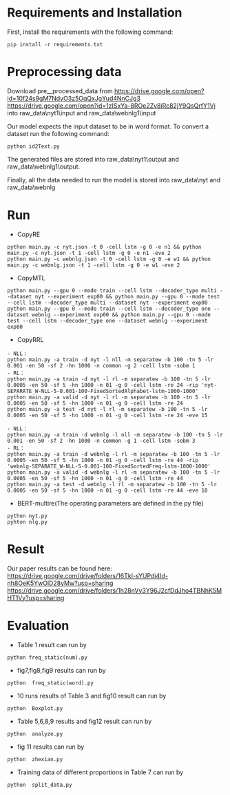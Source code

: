 # Requirements and Installation
First, install the requirements with the following command:
```
pip install -r requirements.txt
```

# Preprocessing data
Download pre__processed_data from 
https://drive.google.com/open?id=10f24s9gM7NdyO3z5OqQxJgYud4NnCJg3 
https://drive.google.com/open?id=1zISxYa-8ROe2Zv8iRc82jY9QsQrfY1Vj 
into raw_data\nyt1\input and raw_data\webnlg1\input

Our model expects the input dataset to be in word format. To convert a dataset run the following command:
```
python id2Text.py
```
The generated files are stored into raw_data\nyt1\output and raw_data\webnlg1\output.

Finally, all the data needed to run the model is stored into raw_data\nyt and raw_data\webnlg

# Run
- CopyRE
```
python main.py -c nyt.json -t 0 -cell lstm -g 0 -e n1 && python main.py -c nyt.json -t 1 -cell lstm -g 0 -e n1 -eve 2
python main.py -c webnlg.json -t 0 -cell lstm -g 0 -e w1 && python main.py -c webnlg.json -t 1 -cell lstm -g 0 -e w1 -eve 2
```
- CopyMTL
```
python main.py --gpu 0 --mode train --cell lstm --decoder_type multi --dataset nyt --experiment exp00 && python main.py --gpu 0 --mode test --cell lstm --decoder_type multi --dataset nyt --experiment exp00
python main.py --gpu 0 --mode train --cell lstm --decoder_type one --dataset webnlg --experiment exp00 && python main.py --gpu 0 --mode test --cell lstm --decoder_type one --dataset webnlg --experiment exp00
```
- CopyRRL
```
- NLL：
python main.py -a train -d nyt -l nll -m separatew -b 100 -tn 5 -lr 0.001 -en 50 -sf 2 -hn 1000 -n common -g 2 -cell lstm -sobm 1
- RL：
python main.py -a train -d nyt -l rl -m separatew -b 100 -tn 5 -lr 0.0005 -en 50 -sf 5 -hn 1000 -n 01 -g 0 -cell lstm -re 24 -rip 'nyt-SEPARATE_W-NLL-5-0.001-100-FixedSortedAlphabet-lstm-1000-1000'
python main.py -a valid -d nyt -l rl -m separatew -b 100 -tn 5 -lr 0.0005 -en 50 -sf 5 -hn 1000 -n 01 -g 0 -cell lstm -re 24
python main.py -a test -d nyt -l rl -m separatew -b 100 -tn 5 -lr 0.0005 -en 50 -sf 5 -hn 1000 -n 01 -g 0 -cell lstm -re 24 -eve 15
```
```
- NLL：
python main.py -a train -d webnlg -l nll -m separatew -b 100 -tn 5 -lr 0.001 -en 50 -sf 2 -hn 1000 -n common -g 1 -cell lstm -sobm 3
- RL：
python main.py -a train -d webnlg -l rl -m separatew -b 100 -tn 5 -lr 0.0005 -en 50 -sf 5 -hn 1000 -n 01 -g 0 -cell lstm -re 44 -rip 'webnlg-SEPARATE_W-NLL-5-0.001-100-FixedSortedFreq-lstm-1000-1000'
python main.py -a valid -d webnlg -l rl -m separatew -b 100 -tn 5 -lr 0.0005 -en 50 -sf 5 -hn 1000 -n 01 -g 0 -cell lstm -re 44
python main.py -a test -d webnlg -l rl -m separatew -b 100 -tn 5 -lr 0.0005 -en 50 -sf 5 -hn 1000 -n 01 -g 0 -cell lstm -re 44 -eve 10
```
- BERT-multire(The operating parameters are defined in the py file)
```
python nyt.py
pyhton nlg.py
```

# Result
Our paper results can be found here:
https://drive.google.com/drive/folders/16TkI-sYUPdj4Id-nh8OeK5YwOlD28yMw?usp=sharing 
https://drive.google.com/drive/folders/1h28nVy3Y96J2cfDdJho4TBNhK5MHT1Vy?usp=sharing

# Evaluation
- Table 1 result can run by 
```
python freq_static(num).py
```

- fig7,fig8,fig9 results can run by
```
python  freq_static(word).py
``` 

- 10 runs results of Table 3 and fig10 result can run by 
```
python  Boxplot.py
``` 

- Table 5,6,8,9 results and fig12 result can run by
```
python  analyze.py
``` 

- fig 11 results can run by
```
python  zhexian.py
``` 
 
- Training data of different proportions in Table 7 can run by
 ```
python  split_data.py
``` 
